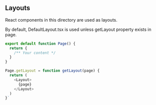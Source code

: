 ## Layouts
React components in this directory are used as layouts.

By default, DefaultLayout.tsx is used unless getLayout property exists in page.

```javascript
export default function Page() {
  return {
    /** Your content */
  }
}

Page.getLayout = function getLayout(page) {
  return (
    <Layout>
      {page}
    </Layout>
  )
}`
